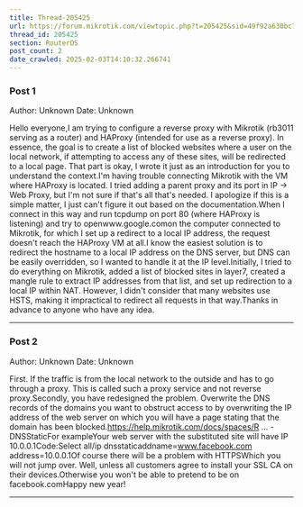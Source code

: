 ```yaml
---
title: Thread-205425
url: https://forum.mikrotik.com/viewtopic.php?t=205425&sid=49f92a630bc7970d8ca50523be880e8f
thread_id: 205425
section: RouterOS
post_count: 2
date_crawled: 2025-02-03T14:10:32.266741
---
```


### Post 1
Author: Unknown
Date: Unknown

Hello everyone,I am trying to configure a reverse proxy with Mikrotik (rb3011 serving as a router) and HAProxy (intended for use as a reverse proxy). In essence, the goal is to create a list of blocked websites where a user on the local network, if attempting to access any of these sites, will be redirected to a local page. That part is okay, I wrote it just as an introduction for you to understand the context.I'm having trouble connecting Mikrotik with the VM where HAProxy is located. I tried adding a parent proxy and its port in IP -> Web Proxy, but I'm not sure if that's all that's needed. I apologize if this is a simple matter, I just can't figure it out based on the documentation.When I connect in this way and run tcpdump on port 80 (where HAProxy is listening) and try to openwww.google.comon the computer connected to Mikrotik, for which I set up a redirect to a local IP address, the request doesn't reach the HAProxy VM at all.I know the easiest solution is to redirect the hostname to a local IP address on the DNS server, but DNS can be easily overridden, so I wanted to handle it at the IP level.Initially, I tried to do everything on Mikrotik, added a list of blocked sites in layer7, created a mangle rule to extract IP addresses from that list, and set up redirection to a local IP within NAT. However, I didn't consider that many websites use HSTS, making it impractical to redirect all requests in that way.Thanks in advance to anyone who have any idea.

---
### Post 2
Author: Unknown
Date: Unknown

First. If the traffic is from the local network to the outside and has to go through a proxy. This is called such a proxy service and not reverse proxy.Secondly, you have redesigned the problem. Overwrite the DNS records of the domains you want to obstruct access to by overwriting the IP address of the web server on which you will have a page stating that the domain has been blocked.https://help.mikrotik.com/docs/spaces/R ... -DNSStaticFor exampleYour web server with the substituted site will have IP 10.0.0.1Code:Select all/ip dnsstaticaddname=www.facebook.com address=10.0.0.1Of course there will be a problem with HTTPSWhich you will not jump over. Well, unless all customers agree to install your SSL CA on their devices.Otherwise you won't be able to pretend to be on facebook.comHappy new year!

---
